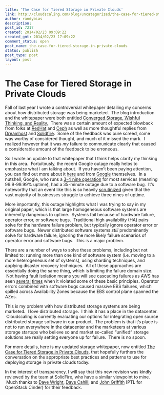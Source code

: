 ```yaml
---
title: 'The Case for Tiered Storage in Private Clouds'
link: http://cloudscaling.com/blog/uncategorized/the-case-for-tiered-storage-in-private-clouds/
author: randybias
description: 
post_id: 7217
created: 2014/02/23 09:09:22
created_gmt: 2014/02/23 17:09:22
comment_status: open
post_name: the-case-for-tiered-storage-in-private-clouds
status: publish
post_type: post
layout: post
---
```


# The Case for Tiered Storage in Private Clouds

Fall of last year I wrote a controversial whitepaper detailing my concerns about how distributed storage was being marketed.  The blog introduction and the whitepaper were both entitled [Converged Storage, Wishful Thinking, and Reality.](http://www.cloudscaling.com/blog/company/you-cant-collapse-tiered-storage-in-private-clouds-built-on-openstack-whitepaper/)  There was a certain amount of expected blowback from folks at [RedHat](http://www.gluster.org/2013/09/san-stalwarts-and-wistful-thinking/) and [Ceph](http://ceph.com/openstack/distributed-storage-and-thinking-inside-the-box/) as well as more thoughtful replies from [Dreamhost](http://www.dreamhost.com/dreamscape/2013/09/12/cloud-storage-architectures/) and [Solidfire](http://solidfire.com/blog/distributed-storage-picking-the-right-tool-for-the-job/).  Some of the feedback was pure screed, some was worthy of considered thought, and much of it missed the mark.  I realized however that it was *my* failure to communicate clearly that caused a considerable amount of the feedback to be erroneous.

So I wrote an update to that whitepaper that I think helps clarify my thinking in this area.  Fortuitously, the recent Google outage really helps to emphasize what I am talking about.  If you haven’t been paying attention, you can find out more about it [here](http://www.washingtonpost.com/blogs/the-switch/wp/2014/01/24/heres-what-caused-that-massive-gmail-outage/) and from [Google](http://googleblog.blogspot.com/2014/01/todays-outage-for-several-google.html) themselves.  In a nutshell, Google, who runs a [3-4 nine operation](http://downloadsquad.switched.com/2011/01/17/google-pushes-for-99-99-uptime-for-google-apps-removes-downtim/) for most services (meaning 99.9-99.99% uptime), had a 35-minute outage due to a software bug.  It’s noteworthy that an event like this is so heavily [scrutinized](https://www.google.com/search?hl=en&gl=us&tbm=nws&authuser=0&q=google+outage&oq=google+outage&gs_l=news-cc.3..43j43i53.1261.2558.0.2776.13.8.0.4.1.1.111.587.7j1.8.0...0.0...1ac.1.PMC90D8wF74) given that the vast majority of businesses struggle to achieve three nines of uptime.

More importantly, this outage highlights what I was trying to say in my original paper, which is that large homogeneous software systems are inherently dangerous to uptime.  Systems fail because of hardware failure, operator error, or software bugs.  Traditional high availability (HA) pairs solve for the hardware failure problem, but typically ignore operator error or software bugs.  Newer distributed software systems *still* predominantly solve for hardware failure, ignoring the more likely failure scenarios of operator error and software bugs.  This is a major problem.

There are a number of ways to solve these problems, including but not limited to: running more than one kind of software system (i.e. moving to a more heterogeneous set of systems), using sharding techniques, and applying disaster recovery techniques.  All of these approaches are essentially doing the same thing, which is limiting the failure domain size.  Not having fault isolation means you will see cascading failures as AWS has seen [several](https://aws.amazon.com/message/680342/) [times](http://aws.amazon.com/message/67457/) when it violated some of these basic principles. Operator errors combined with software bugs caused massive EBS failures, which spilled across Availability Zones because the EBS control plane spanned the AZes.

This is my problem with how distributed storage systems are being marketed.  I love distributed storage.  I think it has a place in the datacenter.  Cloudscaling is currently evaluating our options for integrating open source distributed storage software in our product.  The problem is that it’s place is not to run everywhere in the datacenter and the marketeers at various storage startups who believe so and market so-called “unified” storage solutions are really setting everyone up for failure.  There is no spoon.

For more details, here is my updated storage whitepaper, now entitled [The Case for Tiered Storage in Private Clouds](http://www.cloudscaling.com/wp-content/themes/cloudscaling/assets/downloads/cloudscaling_whitepaper_tiered_storage_private_clouds.pdf), that hopefully furthers the conversation on the appropriate best practices and patterns to use for deploying storage in private clouds today.

In the interest of transparency, I will say that this new revision was kindly reviewed by the team at SolidFire, who have a similar viewpoint to mine.  Much thanks to [Dave Wright](https://twitter.com/jungledave), [Dave Cahill](https://twitter.com/dcahill8), and [John Griffith](https://twitter.com/jdg_8) (PTL for OpenStack Cinder) for their feedback.